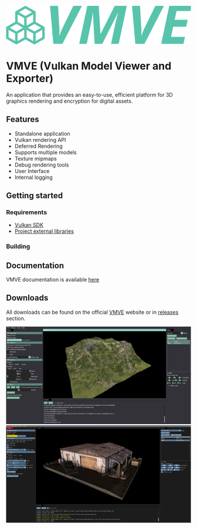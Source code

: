 ![logo](.git_assets/logo.svg)

# VMVE (Vulkan Model Viewer and Exporter)
An application that provides an easy-to-use, efficient platform for 3D graphics
rendering and encryption for digital assets.


## Features
* Standalone application
* Vulkan rendering API
* Deferred Rendering
* Supports multiple models
* Texture mipmaps
* Debug rendering tools
* User Interface
* Internal logging

## Getting started
### Requirements
- [Vulkan SDK](https://www.lunarg.com/vulkan-sdk/)
- [Project external libraries](https://google.com)



### Building


## Documentation
VMVE documentation is available [here](https://vmve-docs.rtfd.io)

## Downloads
All downloads can be found on the official [VMVE](https://zoulhadj.github.io/vmve_website/) website or in [releases](https://github.com/ZOulhadj/vmve/releases) section.

![overview_1](.git_assets/1.png)
![overview_2](.git_assets/2.png)

